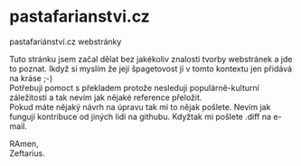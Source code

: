 # pastafarianstvi.cz
pastafariánství.cz webstránky

Tuto stránku jsem začal dělat bez jakékoliv znalosti tvorby webstránek a jde to poznat. Ikdyž si myslím že její špagetovost jí v tomto kontextu jen přidává na kráse ;-)  
Potřebuji pomoct s překladem protože nesleduji populárně-kulturní záležitosti a tak nevím jak nějaké reference přeložit.  
Pokud máte nějaký návrh na úpravu tak mi to nějak pošlete. Nevím jak fungují kontribuce od jiných lidi na githubu. Kdyžtak mi pošlete .diff na e-mail.  

RAmen,  
Zeftarius.
